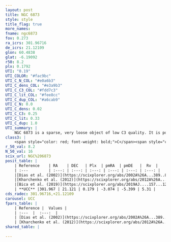 ```yaml
---
layout: post
title: NGC 6873
style: style
title_flag: true
more_names: 
fname: ngc6873
fov: 0.273
ra_icrs: 301.96716
de_icrs: 21.12109
glon: 60.4838
glat: -6.19092
r50: 8.2
plx: 0.1792
UTI: "0.19"
UTI_COLOR: "#fac9bc"
UTI_C_N_COL: "#e0a6b3"
UTI_C_dens_COL: "#e3a9b3"
UTI_C_C3_COL: "#fdd7c3"
UTI_C_lit_COL: "#fee8cc"
UTI_C_dup_COL: "#a6cab9"
UTI_C_N: 0.0
UTI_C_dens: 0.02
UTI_C_C3: 0.25
UTI_C_lit: 0.33
UTI_C_dup: 1.0
UTI_summary: |
    NGC 6873 is a sparse, very loose object of low C3 quality. It is poorly studied in the literature, with no articles listed in the last 6 years.<br><br><span style="color: #99180f; font-weight: bold;">Warning: </span>contains less than 25 stars with <i>P>0.5</i> estimated.
class3: |
    <span style="color: red; font-weight: bold;">C</span><span style="color: red; font-weight: bold;">C</span>
r_50_val: 8.2
N_50_val: 16
scix_url: NGC%206873
posit_table: |
    | Reference    | RA    | DEC   | Plx  | pmRA  | pmDE   |  Rv  |
    | :---         | :---: | :---: | :---: | :---: | :---: | :---: |
    |[Dias et al. (2002)](https://scixplorer.org/abs/2002A%26A...389..871D) | 301.933 | 21.098 | -- | -2.73 | -5.82 | -- |
    |[Kharchenko et al. (2012)](https://scixplorer.org/abs/2012A%26A...543A.156K) | 301.92 | 21.09 | -- | -3.0 | -6.85 | -- |
    |[Bica et al. (2019)](https://scixplorer.org/abs/2019AJ....157...12B) | 302.078 | 21.094 | -- | -- | -- | -- |
    | **UCC** |301.967 | 21.121 | 0.179 | -3.074 | -5.399 | 5.31 | 
cds_radec: 301.96716,+21.12109
carousel: UCC
fpars_table: |
    | Reference |  Values |
    | :---  |  :---:  |
    | [Dias et al. (2002)](https://scixplorer.org/abs/2002A%26A...389..871D) | `E(B-V)=0.35, Dist=1250.0, Age=8.94` |
    | [Kharchenko et al. (2012)](https://scixplorer.org/abs/2012A%26A...543A.156K) | `e_bv=0.312, distance=4785, log_age=9.175` |
shared_table: |
    
---
```

